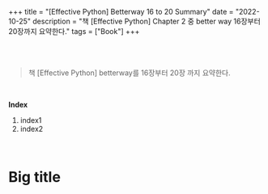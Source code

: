 +++
title = "[Effective Python] Betterway 16 to 20 Summary"
date = "2022-10-25"
description = "책 [Effective Python] Chapter 2 중 better way 16장부터 20장까지 요약한다."
tags = ["Book"]
+++



<br>
<br> 

> 책 [Effective Python] betterway를 16장부터 20장 까지 요약한다.

<br> 

**Index**
1. index1
2. index2 

<br> 

# Big title

